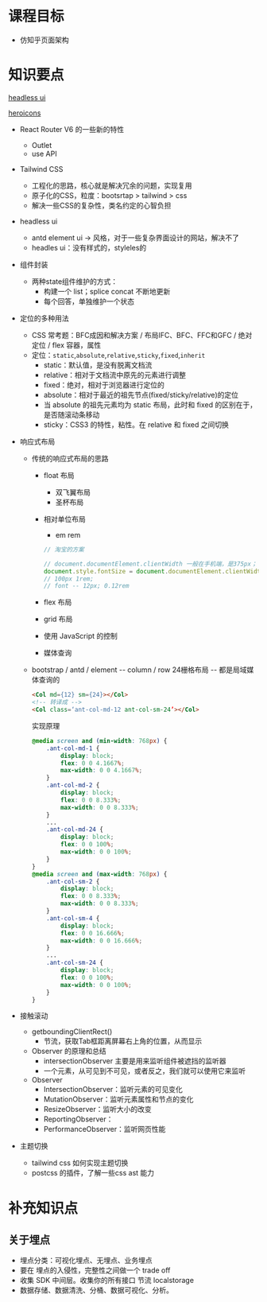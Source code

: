 # 课程目标

* 仿知乎页面架构

# 知识要点

[headless ui](https://headlessui.dev/)

[heroicons](https://heroicons.com/)

* React Router V6 的一些新的特性

  * Outlet
  * use API

* Tailwind CSS

  * 工程化的思路，核心就是解决冗余的问题，实现复用
  * 原子化的CSS，粒度：bootsrtap  > tailwind > css
  * 解决一些CSS的复杂性，类名约定的心智负担

* headless ui

  * antd element ui -> 风格，对于一些复杂界面设计的网站，解决不了
  * headles ui：没有样式的，styleles的

* 组件封装

  * 两种state组件维护的方式：
    * 构建一个 list；splice concat 不断地更新
    * 每个回答，单独维护一个状态

* 定位的多种用法

  * CSS 常考题：BFC成因和解决方案 / 布局IFC、BFC、FFC和GFC / 绝对定位 / flex 容器，属性
  * 定位：`static`,`absolute`,`relative`,`sticky`,`fixed`,`inherit`
    * static：默认值，是没有脱离文档流
    * relative：相对于文档流中原先的元素进行调整
    * fixed：绝对，相对于浏览器进行定位的
    * absolute：相对于最近的祖先节点(fixed/sticky/relative)的定位
    * 当 absolute 的祖先元素均为 static 布局，此时和 fixed 的区别在于，是否随滚动条移动
    * sticky：CSS3 的特性，粘性。在 relative 和 fixed 之间切换

* 响应式布局

  * 传统的响应式布局的思路

    * float 布局

      * 双飞翼布局
      * 圣杯布局

    * 相对单位布局

      * em rem

      ```js
      // 淘宝的方案
      
      // document.documentElement.clientWidth 一般在手机端，是375px；
      document.style.fontSize = document.documentElement.clientWidth / 3.75;
      // 100px 1rem;
      // font -- 12px; 0.12rem
      ```

    * flex 布局
    * grid 布局
    * 使用 JavaScript 的控制
    * 媒体查询

  * bootstrap / antd / element -- column / row 24栅格布局 -- 都是局域媒体查询的

    ```html
    <Col md={12} sm={24}></Col>
    <!-- 转译成 -->
    <Col class=‘ant-col-md-12 ant-col-sm-24’></Col>
    ```

    实现原理

    ```css
    @media screen and (min-width: 768px) {
        .ant-col-md-1 {
            display: block;
            flex: 0 0 4.1667%;
            max-width: 0 0 4.1667%;
        }
        .ant-col-md-2 {
            display: block;
            flex: 0 0 8.333%;
            max-width: 0 0 8.333%;
        }
        ...
        .ant-col-md-24 {
            display: block;
            flex: 0 0 100%;
            max-width: 0 0 100%;
        }
    }
    @media screen and (max-width: 768px) {
        .ant-col-sm-2 {
            display: block;
            flex: 0 0 8.333%;
            max-width: 0 0 8.333%;
        }
        .ant-col-sm-4 {
            display: block;
            flex: 0 0 16.666%;
            max-width: 0 0 16.666%;
        }
        ...
        .ant-col-sm-24 {
            display: block;
            flex: 0 0 100%;
            max-width: 0 0 100%;
        }
    }
    ```

* 接触滚动

  * getboundingClientRect()
    * 节流，获取Tab框距离屏幕右上角的位置，从而显示
  * Observer 的原理和总结
    * intersectionObserver 主要是用来监听组件被遮挡的监听器
    * 一个元素，从可见到不可见，或者反之，我们就可以使用它来监听
  * Observer
    * IntersectionObserver：监听元素的可见变化
    * MutationObserver：监听元素属性和节点的变化
    * ResizeObserver：监听大小的改变
    * ReportingObserver：
    * PerformanceObserver：监听网页性能

* 主题切换

  * tailwind css 如何实现主题切换
  * postcss 的插件，了解一些css ast 能力

# 补充知识点

## 关于埋点

- 埋点分类：可视化埋点、无埋点、业务埋点
- 要在 埋点的入侵性，完整性之间做一个 trade off
- 收集 SDK 中间层。收集你的所有接口 节流 localstorage
- 数据存储、数据清洗、分桶、数据可视化、分析。